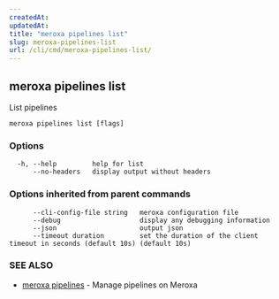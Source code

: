 ```yaml
---
createdAt: 
updatedAt: 
title: "meroxa pipelines list"
slug: meroxa-pipelines-list
url: /cli/cmd/meroxa-pipelines-list/
---
```

## meroxa pipelines list

List pipelines

```
meroxa pipelines list [flags]
```

### Options

```
  -h, --help         help for list
      --no-headers   display output without headers
```

### Options inherited from parent commands

```
      --cli-config-file string   meroxa configuration file
      --debug                    display any debugging information
      --json                     output json
      --timeout duration         set the duration of the client timeout in seconds (default 10s) (default 10s)
```

### SEE ALSO

* [meroxa pipelines](/cli/cmd/meroxa-pipelines/)	 - Manage pipelines on Meroxa

